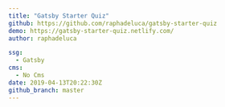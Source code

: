```yaml
---
title: "Gatsby Starter Quiz"
github: https://github.com/raphadeluca/gatsby-starter-quiz
demo: https://gatsby-starter-quiz.netlify.com/
author: raphadeluca

ssg:
  - Gatsby
cms:
  - No Cms
date: 2019-04-13T20:22:30Z
github_branch: master
---
```

